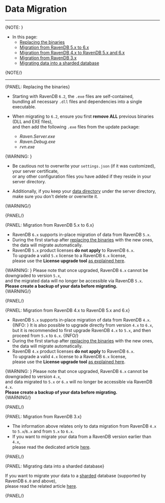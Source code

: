 # Data Migration
---

{NOTE: }

* In this page:
    * [Replacing the binaries](../../migration/server/data-migration#replacing-the-binaries)
    * [Migration from RavenDB 5.x to 6.x](../../migration/server/data-migration#migration-from-ravendb-5.x-to-6.x)
    * [Migration from RavenDB 4.x to RavenDB 5.x and 6.x](../../migration/server/data-migration#migration-from-ravendb-4.x-to-ravendb-5.x-and-6.x)
    * [Migration from RavenDB 3.x](../../migration/server/data-migration#migration-from-ravendb-3.x)
    * [Migrating data into a sharded database](../../migration/server/data-migration#migrating-data-into-a-sharded-database)

{NOTE/}

---

{PANEL: Replacing the binaries}

* Starting with RavenDB `6.2`, the `.exe` files are self-contained,  
  bundling all necessary `.dll` files and dependencies into a single executable.

* When migrating to `6.2`, ensure you first **remove ALL** previous binaries (DLL and EXE files),  
  and then add the following `.exe` files from the update package:
    * _Raven.Server.exe_
    * _Raven.Debug.exe_
    * _rvn.exe_

{WARNING: }

* Be cautious not to overwrite your `settings.json` (if it was customized), your server certificate,  
  or any other configuration files you have added if they reside in your server directory.

* Additionally, if you keep your [data directory](../../server/storage/directory-structure) under the server directory,  
  make sure you don't delete or overwrite it.

{WARNING/}

{PANEL/}

{PANEL: Migration from RavenDB 5.x to 6.x}

* RavenDB `6.x` supports in-place migration of data from RavenDB `5.x`.
* During the first startup after [replacing the binaries](../../migration/server/data-migration#replacing-the-binaries) with the new ones, the data will migrate automatically.
* RavenDB `5.x` product licenses **do not apply** to RavenDB `6.x`.  
  To upgrade a valid `5.x` license to a RavenDB `6.x` license,  
  please use the **License upgrade tool** [as explained here](../../start/licensing/replace-license#upgrade-a-license-key-for-ravendb-6.x).

{WARNING: }
Please note that once upgraded, RavenDB `6.x` cannot be downgraded to version `5.x`,  
and the migrated data will no longer be accessible via RavenDB `5.x`.  
**Please create a backup of your data before migrating.**  
{WARNING/}

{PANEL/}

{PANEL: Migration from RavenDB 4.x to RavenDB 5.x and 6.x}

* RavenDB `5.x` supports in-place migration of data from RavenDB `4.x`.
  {INFO: }
  It is also possible to upgrade directly from version `4.x` to `6.x`,  
  but it is recommended to first upgrade RavenDB `4.x` to `5.x`, and then proceed from `5.x` to `6.x`.
  {INFO/}
* During the first startup after [replacing the binaries](../../migration/server/data-migration#replacing-the-binaries) with the new ones, the data will migrate automatically.
* RavenDB `4.x` product licenses **do not apply** to RavenDB `6.x`.  
  To upgrade a valid `4.x` license to a RavenDB `6.x` license,  
  please use the **License upgrade tool** [as explained here](../../start/licensing/replace-license#upgrade-a-license-key-for-ravendb-6.x).

{WARNING: }
Please note that once upgraded, RavenDB `6.x` cannot be downgraded to version `4.x`,  
and data migrated to `5.x` or `6.x` will no longer be accessible via RavenDB `4.x`.  
**Please create a backup of your data before migrating.**  
{WARNING/}

{PANEL/}

{PANEL: Migration from RavenDB 3.x}

* The information above relates only to data migration from RavenDB `4.x` to `5.x`/`6.x` and from `5.x` to `6.x`.
* If you want to migrate your data from a RavenDB version earlier than `4.x`,  
  please read the dedicated article [here](https://ravendb.net/docs/article-page/4.2/csharp/migration/server/data-migration).

{PANEL/}

{PANEL: Migrating data into a sharded database}

If you want to migrate your data to a [sharded](../../sharding/overview) database (supported by RavenDB `6.0` and above),  
please read the related article [here](../../sharding/migration).

{PANEL/}
